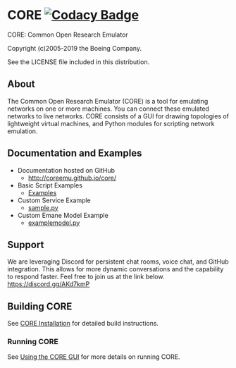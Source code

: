 # CORE [![Codacy Badge](https://api.codacy.com/project/badge/Grade/d94eb0244ade4510a106b4af76077a92)](https://www.codacy.com/app/blakeharnden/core?utm_source=github.com&amp;utm_medium=referral&amp;utm_content=coreemu/core&amp;utm_campaign=Badge_Grade)

CORE: Common Open Research Emulator

Copyright (c)2005-2019 the Boeing Company.

See the LICENSE file included in this distribution.

## About

The Common Open Research Emulator (CORE) is a tool for emulating
networks on one or more machines. You can connect these emulated
networks to live networks. CORE consists of a GUI for drawing
topologies of lightweight virtual machines, and Python modules for
scripting network emulation.

## Documentation and Examples

* Documentation hosted on GitHub
  * <http://coreemu.github.io/core/>
* Basic Script Examples
  * [Examples](daemon/examples/api)
* Custom Service Example
  * [sample.py](daemon/examples/myservices/sample.py)
* Custom Emane Model Example
  * [examplemodel.py](daemon/examples/myemane/examplemodel.py)

## Support

We are leveraging Discord for persistent chat rooms, voice chat, and
GitHub integration. This allows for more dynamic conversations and the
capability to respond faster. Feel free to join us at the link below.
<https://discord.gg/AKd7kmP>

## Building CORE

See [CORE Installation](http://coreemu.github.io/core/install.html) for detailed build instructions.

### Running CORE

See [Using the CORE GUI](http://coreemu.github.io/core/usage.html) for more details on running CORE.
